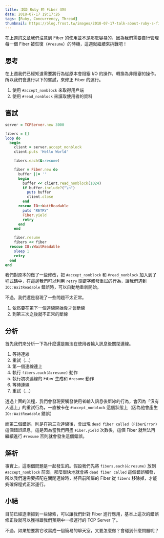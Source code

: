 ```yaml
---
title: 淺談 Ruby 的 Fiber（四）
date: 2018-07-17 19:17:26
tags: [Ruby, Concurrency, Thread]
thumbnail: https://blog.frost.tw/images/2018-07-17-talk-about-ruby-s-fiber-part-4/thumbnail.jpg
---
```


在上週的[文章](https://blog.frost.tw/posts/2018/07/10/Talk-about-ruby-s-fiber-Part-3/)我們注意到 Fiber 的使用並不是那麼容易的，因為我們需要自行管理每一個 Fiber 被恢復（`#resume`）的時機，這週就繼續來挑戰吧！

<!--more-->

## 思考

在上週我們已經知道需要將行為從原本會阻塞 I/O 的操作，轉換為非阻塞的操作。所以我們會進行以下的嘗試，來修正 Fiber 的運行。

1. 使用 `#accept_nonblock` 來取得用戶端
2. 使用 `#read_nonblock` 來讀取使用者的資料

## 嘗試

```ruby
server = TCPServer.new 3000

fibers = []
loop do
  begin
    client = server.accept_nonblock
    client.puts 'Hello World'

    fibers.each(&:resume)

    fiber = Fiber.new do
      buffer ||= ''
      begin
        buffer << client.read_nonblock(1024)
        if buffer.include?("\n")
          puts buffer
          client.close
        end
      rescue IO::WaitReadable
        puts 'RETRY'
        Fiber.yield
        retry
      end
    end

    fiber.resume
    fibers << fiber
  rescue IO::WaitReadable
    sleep 1
    retry
  end
end
```

我們對原本的做了一些修改，把 `#accept_nonblock` 和 `#read_nonblock` 加入到了程式碼中，在這邊我們可以利用 `retry` 關鍵字觸發重試的行為，讓我們遇到 `IO::WaitReadable` 錯誤時，可以自動地重新開始。

不過，我們還是發現了一些問題不太正常。

1. 依然要在第下一個連線開始後才會斷線
2. 到第三次之後就不正常的斷線

## 分析

首先我們來分析一下為什麼還是無法在使用者輸入訊息後關閉連線。

1. 等待連線
2. 重試（...）
3. 第一個連線連上
4. 執行 `fibers.each(&:resume)` 動作
5. 執行初次連線的 Fiber 生成和 `#resume` 動作
6. 等待連線
7. 重試（...）

透過上面的流程，我們會發現要觸發使用者輸入訊息後斷線的行為，會因為「沒有人連上」的重試行為，一直被卡在 `#accept_nonblock` 這個狀態上（因為他會產生 `IO::WaitReadable` 錯誤）

而第二個錯誤，則是在第三次連線後，會出現 `dead fiber called (FiberError)` 這個錯誤訊息，這是因為當我們用盡 `Fiber.yield` 次數後，這個 Fiber 就無法再繼續進行 `#resume` 否則就會發生這個錯誤。

## 解析

事實上，這兩個問題是一起發生的。假設我們先將 `fibers.each(&:resume)` 放到 `#accept_nonblock` 前面，那麼很快地就會將 `dead fiber called` 這個錯誤觸發，所以我們還需要搭配在關閉連線時，將目前所屬的 Fiber 從 `fibers` 移除掉，才能夠確保程式正常運行。

## 小結

目前已經逐漸抓到一些線索，可以讓我們針對 Fiber 進行應用，基本上這次的錯誤修正後就可以獲得跟我們預期中一樣運行的 TCP Server 了。

不過，如果想要將它改寫成一個簡易的聊天室，又要怎麼做？會碰到什麼問題呢？

